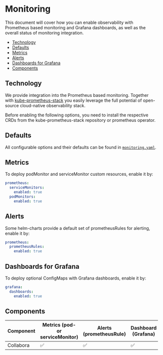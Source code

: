 <!--
SPDX-FileCopyrightText: 2023 Bundesministerium des Innern und für Heimat, PG ZenDiS "Projektgruppe für Aufbau ZenDiS"
SPDX-License-Identifier: Apache-2.0
-->

<h1>Monitoring</h1>

This document will cover how you can enable observability with Prometheus based monitoring and Grafana dashboards, as
well as the overall status of monitoring integration.

<!-- TOC -->
  * [Technology](#technology)
  * [Defaults](#defaults)
  * [Metrics](#metrics)
  * [Alerts](#alerts)
  * [Dashboards for Grafana](#dashboards-for-grafana)
  * [Components](#components)
<!-- TOC -->

## Technology

We provide integration into the Prometheus based monitoring.
Together with
[kube-prometheus-stack](https://github.com/prometheus-community/helm-charts/tree/main/charts/kube-prometheus-stack) you
easily leverage the full potential of open-source cloud-native observability stack.

Before enabling the following options, you need to install the respective CRDs from the kube-prometheus-stack
repository or prometheus operator.

## Defaults

All configurable options and their defaults can be found in
[`monitoring.yaml`](../helmfile/environments/default/monitoring.yaml).

## Metrics

To deploy podMonitor and serviceMonitor custom resources, enable it by:

```yaml
prometheus:
  serviceMonitors:
    enabled: true
  podMonitors:
    enabled: true
```

## Alerts

Some helm-charts provide a default set of prometheusRules for alerting, enable it by:

```yaml
prometheus:
  prometheusRules:
    enabled: true
```

## Dashboards for Grafana

To deploy optional ConfigMaps with Grafana dashboards, enable it by:

```yaml
grafana:
  dashboards:
    enabled: true
```

## Components
| Component   | Metrics (pod- or serviceMonitor)  | Alerts (prometheusRule) | Dashboard (Grafana) |
|:------------|-----------------------------------|-------------------------|---------------------|
| Collabora   | :white_check_mark:                | :white_check_mark:      | :white_check_mark:  |

